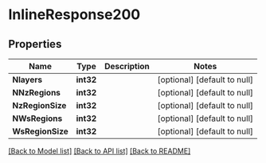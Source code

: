 # InlineResponse200

## Properties

 Name             | Type      | Description | Notes                        
------------------|-----------|-------------|------------------------------
 **Nlayers**      | **int32** |             | [optional] [default to null] 
 **NNzRegions**   | **int32** |             | [optional] [default to null] 
 **NzRegionSize** | **int32** |             | [optional] [default to null] 
 **NWsRegions**   | **int32** |             | [optional] [default to null] 
 **WsRegionSize** | **int32** |             | [optional] [default to null] 

[[Back to Model list]](../README.md#documentation-for-models) [[Back to API list]](../README.md#documentation-for-api-endpoints) [[Back to README]](../README.md)

